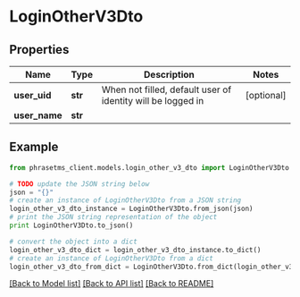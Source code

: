 # LoginOtherV3Dto

## Properties

| Name          | Type    | Description                                                 | Notes      |
| ------------- | ------- | ----------------------------------------------------------- | ---------- |
| **user_uid**  | **str** | When not filled, default user of identity will be logged in | [optional] |
| **user_name** | **str** |                                                             |

## Example

```python
from phrasetms_client.models.login_other_v3_dto import LoginOtherV3Dto

# TODO update the JSON string below
json = "{}"
# create an instance of LoginOtherV3Dto from a JSON string
login_other_v3_dto_instance = LoginOtherV3Dto.from_json(json)
# print the JSON string representation of the object
print LoginOtherV3Dto.to_json()

# convert the object into a dict
login_other_v3_dto_dict = login_other_v3_dto_instance.to_dict()
# create an instance of LoginOtherV3Dto from a dict
login_other_v3_dto_from_dict = LoginOtherV3Dto.from_dict(login_other_v3_dto_dict)
```

[[Back to Model list]](../README.md#documentation-for-models) [[Back to API list]](../README.md#documentation-for-api-endpoints) [[Back to README]](../README.md)
